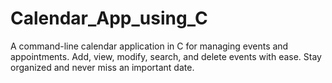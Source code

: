 # Calendar_App_using_C
A command-line calendar application in C for managing events and appointments. Add, view, modify, search, and delete events with ease. Stay organized and never miss an important date.
